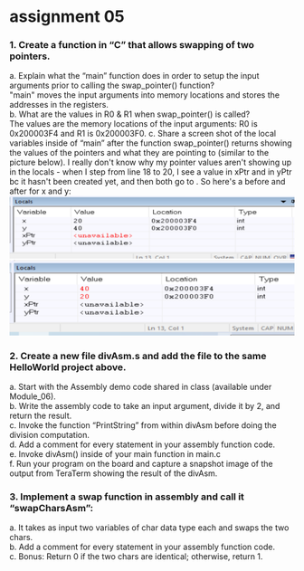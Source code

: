 # assignment 05
### 1. Create a function in “C” that allows swapping of two pointers.
a. Explain what the “main” function does in order to setup the input arguments prior to calling the swap_pointer() function?  
"main" moves the input arguments into memory locations and stores the addresses in the registers.  
b. What are the values in R0 & R1 when swap_pointer() is called?  
The values are the memory locations of the input arguments: R0 is 0x200003F4 and R1 is 0x200003F0.
c. Share a screen shot of the local variables inside of “main” after the function swap_pointer() returns showing the values of the pointers and what they are pointing to (similar to the picture below). 
I really don't know why my pointer values aren't showing up in the locals - when I step from line 18 to 20, I see a value in xPtr and <unavailable> in yPtr bc it hasn't been created yet, and then both go to <unavailable>. So here's a before and after for x and y:  
![alt text](https://github.com/muddysoul/embsys310/blob/main/assignment05/Images/before_swap.png "before swap")
![alt text](https://github.com/muddysoul/embsys310/blob/main/assignment05/Images/after_swap.png "after swap")

### 2. Create a new file divAsm.s and add the file to the same HelloWorld project above.
a. Start with the Assembly demo code shared in class (available under Module_06).  
b. Write the assembly code to take an input argument, divide it by 2, and return the result.  
c. Invoke the function “PrintString” from within divAsm before doing the division computation.  
d. Add a comment for every statement in your assembly function code.  
e. Invoke divAsm() inside of your main function in main.c  
f. Run your program on the board and capture a snapshot image of the output from TeraTerm showing the result of the divAsm.  

### 3. Implement a swap function in assembly and call it “swapCharsAsm”:
a. It takes as input two variables of char data type each and swaps the two chars.  
b. Add a comment for every statement in your assembly function code.  
c. Bonus: Return 0 if the two chars are identical; otherwise, return 1.  
